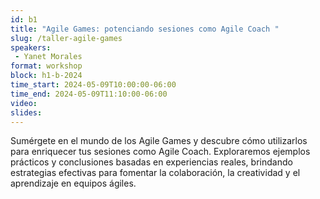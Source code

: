```yaml
---
id: b1
title: "Agile Games: potenciando sesiones como Agile Coach "
slug: /taller-agile-games
speakers:
 - Yanet Morales
format: workshop
block: h1-b-2024
time_start: 2024-05-09T10:00:00-06:00
time_end: 2024-05-09T11:10:00-06:00
video:
slides:
---
```


Sumérgete en el mundo de los Agile Games y descubre cómo utilizarlos para enriquecer tus sesiones como Agile Coach. Exploraremos ejemplos prácticos y conclusiones basadas en experiencias reales, brindando estrategias efectivas para fomentar la colaboración, la creatividad y el aprendizaje en equipos ágiles.

